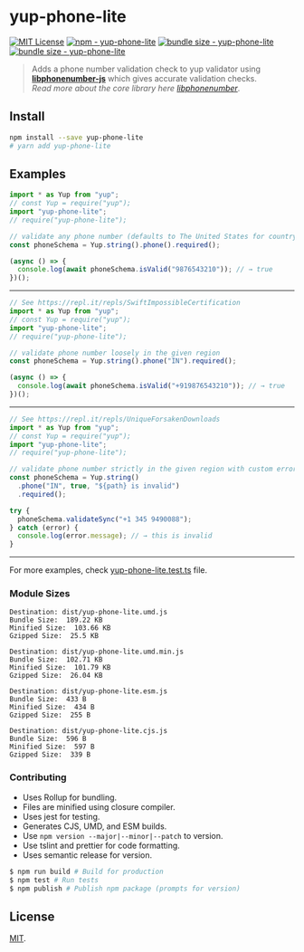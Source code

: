 # yup-phone-lite

[![MIT License](https://badgen.net/github/license/csandman/yup-phone-lite "MIT License")](LICENSE) [![npm - yup-phone-lite](https://img.shields.io/npm/v/yup-phone-lite)](https://www.npmjs.com/package/yup-phone-lite "yup-phone-lite npm") [![bundle size - yup-phone-lite](https://badgen.net/bundlephobia/min/yup-phone-lite)](https://bundlephobia.com/result?p=yup-phone-lite) [![bundle size - yup-phone-lite](https://badgen.net/bundlephobia/minzip/yup-phone-lite)](https://bundlephobia.com/result?p=yup-phone-lite)

> Adds a phone number validation check to yup validator using [**libphonenumber-js**](https://www.npmjs.com/package/libphonenumber-js) which gives accurate validation checks.  
> _Read more about the core library here_ [_libphonenumber_](https://github.com/googlei18n/libphonenumber/blob/master/README.md#readme).

## Install

```sh
npm install --save yup-phone-lite
# yarn add yup-phone-lite
```

## Examples

```js
import * as Yup from "yup";
// const Yup = require("yup");
import "yup-phone-lite";
// require("yup-phone-lite");

// validate any phone number (defaults to The United States for country)
const phoneSchema = Yup.string().phone().required();

(async () => {
  console.log(await phoneSchema.isValid("9876543210")); // → true
})();
```

---

```js
// See https://repl.it/repls/SwiftImpossibleCertification
import * as Yup from "yup";
// const Yup = require("yup");
import "yup-phone-lite";
// require("yup-phone-lite");

// validate phone number loosely in the given region
const phoneSchema = Yup.string().phone("IN").required();

(async () => {
  console.log(await phoneSchema.isValid("+919876543210")); // → true
})();
```

---

```js
// See https://repl.it/repls/UniqueForsakenDownloads
import * as Yup from "yup";
// const Yup = require("yup");
import "yup-phone-lite";
// require("yup-phone-lite");

// validate phone number strictly in the given region with custom error message
const phoneSchema = Yup.string()
  .phone("IN", true, "${path} is invalid")
  .required();

try {
  phoneSchema.validateSync("+1 345 9490088");
} catch (error) {
  console.log(error.message); // → this is invalid
}
```

---

For more examples, check [yup-phone-lite.test.ts](src/yup-phone-lite.test.ts) file.

### Module Sizes

```
Destination: dist/yup-phone-lite.umd.js
Bundle Size:  189.22 KB
Minified Size:  103.66 KB
Gzipped Size:  25.5 KB
```

```
Destination: dist/yup-phone-lite.umd.min.js
Bundle Size:  102.71 KB
Minified Size:  101.79 KB
Gzipped Size:  26.04 KB
```

```
Destination: dist/yup-phone-lite.esm.js
Bundle Size:  433 B
Minified Size:  434 B
Gzipped Size:  255 B
```

```
Destination: dist/yup-phone-lite.cjs.js
Bundle Size:  596 B
Minified Size:  597 B
Gzipped Size:  339 B
```

### Contributing

- Uses Rollup for bundling.
- Files are minified using closure compiler.
- Uses jest for testing.
- Generates CJS, UMD, and ESM builds.
- Use `npm version --major|--minor|--patch` to version.
- Use tslint and prettier for code formatting.
- Uses semantic release for version.

```sh
$ npm run build # Build for production
$ npm test # Run tests
$ npm publish # Publish npm package (prompts for version)
```

## License

[MIT](LICENSE).
